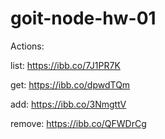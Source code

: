 # goit-node-hw-01

Actions:

list: https://ibb.co/7J1PR7K

get: https://ibb.co/dpwdTQm

add: https://ibb.co/3NmgttV

remove: https://ibb.co/QFWDrCg
